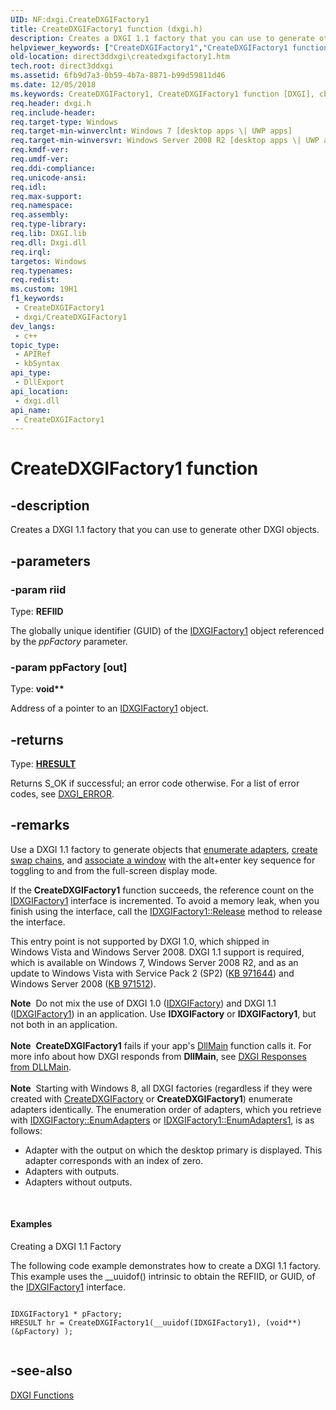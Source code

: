 ```yaml
---
UID: NF:dxgi.CreateDXGIFactory1
title: CreateDXGIFactory1 function (dxgi.h)
description: Creates a DXGI 1.1 factory that you can use to generate other DXGI objects.
helpviewer_keywords: ["CreateDXGIFactory1","CreateDXGIFactory1 function [DXGI]","cbbcd6f0-23c8-ef1c-0d0c-2b56092eb8b1","direct3ddxgi.createdxgifactory1","dxgi/CreateDXGIFactory1"]
old-location: direct3ddxgi\createdxgifactory1.htm
tech.root: direct3ddxgi
ms.assetid: 6fb9d7a3-0b59-4b7a-8871-b99d59811d46
ms.date: 12/05/2018
ms.keywords: CreateDXGIFactory1, CreateDXGIFactory1 function [DXGI], cbbcd6f0-23c8-ef1c-0d0c-2b56092eb8b1, direct3ddxgi.createdxgifactory1, dxgi/CreateDXGIFactory1
req.header: dxgi.h
req.include-header: 
req.target-type: Windows
req.target-min-winverclnt: Windows 7 [desktop apps \| UWP apps]
req.target-min-winversvr: Windows Server 2008 R2 [desktop apps \| UWP apps]
req.kmdf-ver: 
req.umdf-ver: 
req.ddi-compliance: 
req.unicode-ansi: 
req.idl: 
req.max-support: 
req.namespace: 
req.assembly: 
req.type-library: 
req.lib: DXGI.lib
req.dll: Dxgi.dll
req.irql: 
targetos: Windows
req.typenames: 
req.redist: 
ms.custom: 19H1
f1_keywords:
 - CreateDXGIFactory1
 - dxgi/CreateDXGIFactory1
dev_langs:
 - c++
topic_type:
 - APIRef
 - kbSyntax
api_type:
 - DllExport
api_location:
 - dxgi.dll
api_name:
 - CreateDXGIFactory1
---
```


# CreateDXGIFactory1 function


## -description

Creates a DXGI 1.1 factory that you can use to generate other  DXGI objects.

## -parameters

### -param riid

Type: <b>REFIID</b>

The globally unique identifier (GUID) of the <a href="/windows/desktop/api/dxgi/nn-dxgi-idxgifactory1">IDXGIFactory1</a> object referenced by 
          the <i>ppFactory</i> parameter.

### -param ppFactory [out]

Type: <b>void**</b>

Address of a pointer to an <a href="/windows/desktop/api/dxgi/nn-dxgi-idxgifactory1">IDXGIFactory1</a> object.

## -returns

Type: <b><a href="/windows/win32/com/structure-of-com-error-codes">HRESULT</a></b>

Returns S_OK if successful; an error code otherwise. For a list of error codes, see <a href="/windows/desktop/direct3ddxgi/dxgi-error">DXGI_ERROR</a>.

## -remarks

Use a DXGI 1.1 factory to generate objects that <a href="/windows/desktop/api/dxgi/nf-dxgi-idxgifactory-enumadapters">enumerate adapters</a>, 
      <a href="/windows/desktop/api/dxgi/nf-dxgi-idxgifactory-createswapchain">create swap chains</a>, and <a href="/windows/desktop/api/dxgi/nf-dxgi-idxgifactory-makewindowassociation">associate a window</a> with 
      the alt+enter key sequence for toggling to and from the full-screen display mode.  

If the <b>CreateDXGIFactory1</b> function succeeds, the reference count on the <a href="/windows/desktop/api/dxgi/nn-dxgi-idxgifactory1">IDXGIFactory1</a> interface is incremented. To avoid a memory leak, when you finish using the interface, call the <a href="/windows/desktop/api/unknwn/nf-unknwn-iunknown-release">IDXGIFactory1::Release</a> method to release the interface.

This entry point is not supported by DXGI 1.0, which shipped in Windows Vista and Windows Server 2008. DXGI 1.1 support is required, which is available on 
      Windows 7, Windows Server 2008 R2, and as an update to Windows Vista with Service Pack 2 (SP2) (<a href="https://support.microsoft.com/kb/971644">KB 971644</a>) and Windows Server 2008 (<a href="https://support.microsoft.com/kb/971512/">KB 971512</a>).

<div class="alert"><b>Note</b>  Do not mix the use of DXGI 1.0 (<a href="/windows/desktop/api/dxgi/nn-dxgi-idxgifactory">IDXGIFactory</a>) and DXGI 1.1 (<a href="/windows/desktop/api/dxgi/nn-dxgi-idxgifactory1">IDXGIFactory1</a>) in an application. Use <b>IDXGIFactory</b> or <b>IDXGIFactory1</b>, but not both in an application.</div>
<div> </div>
<div class="alert"><b>Note</b>  <b>CreateDXGIFactory1</b> fails if your app's <a href="/windows/desktop/Dlls/dllmain">DllMain</a> function calls it. For more info about how DXGI responds from <b>DllMain</b>, see <a href="/windows/desktop/direct3ddxgi/d3d10-graphics-programming-guide-dxgi">DXGI Responses from DLLMain</a>.</div>
<div> </div>
<div class="alert"><b>Note</b>  Starting with Windows 8, all DXGI factories (regardless if they were created with <a href="/windows/desktop/api/dxgi/nf-dxgi-createdxgifactory">CreateDXGIFactory</a> or <b>CreateDXGIFactory1</b>) enumerate adapters identically. The enumeration order of adapters, which you retrieve with <a href="/windows/desktop/api/dxgi/nf-dxgi-idxgifactory-enumadapters">IDXGIFactory::EnumAdapters</a> or <a href="/windows/desktop/api/dxgi/nf-dxgi-idxgifactory1-enumadapters1">IDXGIFactory1::EnumAdapters1</a>, is as follows: <ul>
<li>Adapter with the output on which the desktop primary is displayed. This adapter corresponds with an index of zero.</li>
<li>Adapters with outputs.</li>
<li>Adapters without outputs.</li>
</ul>
</div>
<div> </div>

#### Examples

Creating a DXGI 1.1 Factory
          

The following code example demonstrates how to create a DXGI 1.1 factory.  This example uses the __uuidof() intrinsic to 
          obtain the REFIID, or GUID, of the <a href="/windows/desktop/api/dxgi/nn-dxgi-idxgifactory1">IDXGIFactory1</a> interface.


```

IDXGIFactory1 * pFactory;
HRESULT hr = CreateDXGIFactory1(__uuidof(IDXGIFactory1), (void**)(&pFactory) );
          
```


<div class="code"></div>

## -see-also

<a href="/windows/desktop/direct3ddxgi/d3d10-graphics-reference-dxgi-functions">DXGI Functions</a>